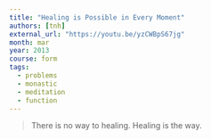 ```yaml
---
title: "Healing is Possible in Every Moment"
authors: [tnh]
external_url: "https://youtu.be/yzCWBpS67jg"
month: mar
year: 2013
course: form
tags:
  - problems
  - monastic
  - meditation
  - function
---
```


> There is no way to healing. Healing is the way.
